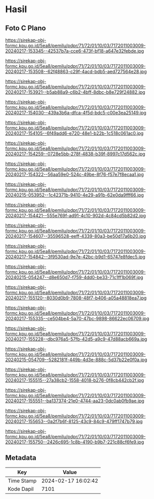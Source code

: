 # Hasil

## Foto C Plano

https://sirekap-obj-formc.kpu.go.id/5ea8/pemilu/pdpr/71/72/01/10/03/7172011003009-20240217-153345--42537b7a-cce6-473f-bf18-a647e32febde.jpg

https://sirekap-obj-formc.kpu.go.id/5ea8/pemilu/pdpr/71/72/01/10/03/7172011003009-20240217-153508--62f48863-c29f-4acd-bdb5-aed727564e28.jpg

https://sirekap-obj-formc.kpu.go.id/5ea8/pemilu/pdpr/71/72/01/10/03/7172011003009-20240217-153921--b5ab88a9-c6b2-4bff-8dbc-b8e729f24882.jpg

https://sirekap-obj-formc.kpu.go.id/5ea8/pemilu/pdpr/71/72/01/10/03/7172011003009-20240217-154030--439a3b6a-dfca-4f5d-bdc5-c00e3ea25149.jpg

https://sirekap-obj-formc.kpu.go.id/5ea8/pemilu/pdpr/71/72/01/10/03/7172011003009-20240217-154105--6f49add6-e720-48e1-b22b-1c518c061ac0.jpg

https://sirekap-obj-formc.kpu.go.id/5ea8/pemilu/pdpr/71/72/01/10/03/7172011003009-20240217-154259--0728e5bb-278f-4838-b39f-8997c17d562c.jpg

https://sirekap-obj-formc.kpu.go.id/5ea8/pemilu/pdpr/71/72/01/10/03/7172011003009-20240217-154322--56aa59e0-524c-49be-8f76-f57e7f8ecaa1.jpg

https://sirekap-obj-formc.kpu.go.id/5ea8/pemilu/pdpr/71/72/01/10/03/7172011003009-20240215-053952--1c42371b-9410-4e29-a91b-62e0da9fff66.jpg

https://sirekap-obj-formc.kpu.go.id/5ea8/pemilu/pdpr/71/72/01/10/03/7172011003009-20240217-154421--555e769f-ad91-4c10-902d-4c84cd5b82d2.jpg

https://sirekap-obj-formc.kpu.go.id/5ea8/pemilu/pdpr/71/72/01/10/03/7172011003009-20240217-154607--35596528-eeff-4339-80a3-be50d17a6b20.jpg

https://sirekap-obj-formc.kpu.go.id/5ea8/pemilu/pdpr/71/72/01/10/03/7172011003009-20240217-154842--3f9530ad-9e7e-42bc-b9d1-65747e8fdec5.jpg

https://sirekap-obj-formc.kpu.go.id/5ea8/pemilu/pdpr/71/72/01/10/03/7172011003009-20240215-054247--d8e650d7-f759-4dd0-be33-71c1ff1b069f.jpg

https://sirekap-obj-formc.kpu.go.id/5ea8/pemilu/pdpr/71/72/01/10/03/7172011003009-20240217-155120--8030d0b9-7808-48f7-b406-a05a48818ea7.jpg

https://sirekap-obj-formc.kpu.go.id/5ea8/pemilu/pdpr/71/72/01/10/03/7172011003009-20240217-155335--ce504be4-5a70-47bc-9898-86622ec06709.jpg

https://sirekap-obj-formc.kpu.go.id/5ea8/pemilu/pdpr/71/72/01/10/03/7172011003009-20240217-155228--dbc976a5-57fb-42d5-a9c9-47d88acb669a.jpg

https://sirekap-obj-formc.kpu.go.id/5ea8/pemilu/pdpr/71/72/01/10/03/7172011003009-20240215-054709--5282181f-449b-4d3e-888c-5d37b22e0f0a.jpg

https://sirekap-obj-formc.kpu.go.id/5ea8/pemilu/pdpr/71/72/01/10/03/7172011003009-20240217-155515--27a38cb2-1558-4018-b276-0f8cb442cb2f.jpg

https://sirekap-obj-formc.kpu.go.id/5ea8/pemilu/pdpr/71/72/01/10/03/7172011003009-20240217-155551--ba137374-21e0-4744-aa23-0dc0ab0fb9ae.jpg

https://sirekap-obj-formc.kpu.go.id/5ea8/pemilu/pdpr/71/72/01/10/03/7172011003009-20240217-155653--0a2f7b6f-8125-43c9-84c9-479ff1747b79.jpg

https://sirekap-obj-formc.kpu.go.id/5ea8/pemilu/pdpr/71/72/01/10/03/7172011003009-20240217-155750--2426c695-1c8b-4190-b9b7-221c88cf6fe9.jpg


## Metadata

| Key        | Value               |
| ---------- | ------------------- |
| Time Stamp | 2024-02-17 16:02:42 |
| Kode Dapil | 7101                |



